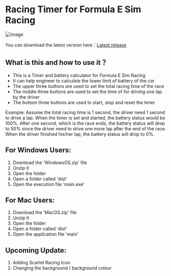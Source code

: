# Racing Timer for Formula E Sim Racing

![image](https://user-images.githubusercontent.com/72502693/189497799-a1edff50-975d-4e49-b73c-e0ebe5ff1586.png)

You can download the latest version here：[Latest release](https://github.com/OilRabbit/Scarlet-Racing-Racing_Timer/releases)

## What is this and how to use it？
- This is a Timer and battery calculator for Formula E Sim Racing
- It can help engineer to calculate the lower limit of battery of the car
- The upper three buttons are used to set the total racing time of the race
- The middle three buttons are used to set the time of for driving one lap by the driver
- The bottom three buttons are used to start, stop and reset the timer

Example:
Assume the total racing time is 1 second, the driver need 1 second to drive a lap.
When the timer is set and started, the battery status would be 100%.
After one second, which is the race ends, the battery status will drop to 50% since the driver need to drive one more lap after the end of the race.
When the driver finished his/her lap, the battery status will drop to 0%.

## For Windows Users:
1. Download the 'WindowsOS.zip' file
2. Unzip it
3. Open the folder
4. Open a folder called 'dist'
5. Open the execution file 'main.exe'

## For Mac Users:
1. Download the 'MacOS.zip' file
2. Unzip it
3. Open the folder
4. Open a folder called 'dist'
5. Open the application file 'main'

## Upcoming Update:
1. Adding Scarlet Racing Icon
2. Changing the background / background colour
